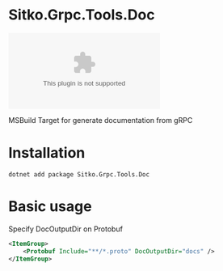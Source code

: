 # Sitko.Grpc.Tools.Doc

[![Nuget](https://img.shields.io/nuget/v/Sitko.Grpc.Tools.Doc)](https://www.nuget.org/packages/Sitko.Grpc.Tools.Doc/)

MSBuild Target for generate documentation from gRPC

# Installation

```
dotnet add package Sitko.Grpc.Tools.Doc
```

# Basic usage

Specify DocOutputDir on Protobuf

```xml
<ItemGroup>
    <Protobuf Include="**/*.proto" DocOutputDir="docs" />
</ItemGroup>
```


